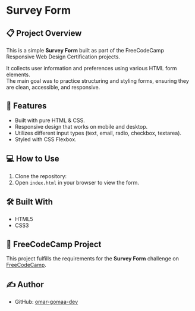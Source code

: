 # Survey Form

## 📋 Project Overview
This is a simple **Survey Form** built as part of the FreeCodeCamp Responsive Web Design Certification projects.

It collects user information and preferences using various HTML form elements.  
The main goal was to practice structuring and styling forms, ensuring they are clean, accessible, and responsive.

## 🚀 Features
- Built with pure HTML & CSS.
- Responsive design that works on mobile and desktop.
- Utilizes different input types (text, email, radio, checkbox, textarea).
- Styled with CSS Flexbox.

## 💻 How to Use
1. Clone the repository:
2. Open `index.html` in your browser to view the form.

## 🛠 Built With
- HTML5
- CSS3

## 🎯 FreeCodeCamp Project
This project fulfills the requirements for the **Survey Form** challenge on [FreeCodeCamp](https://www.freecodecamp.org/).

## ✍️ Author
- GitHub: [omar-gomaa-dev](https://github.com/omar-gomaa-dev)
